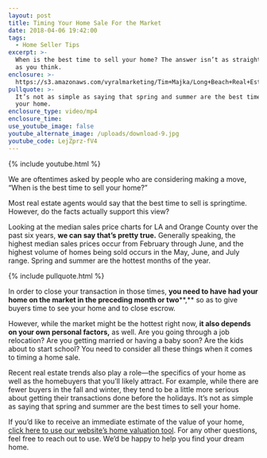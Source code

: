 ```yaml
---
layout: post
title: Timing Your Home Sale For the Market
date: 2018-04-06 19:42:00
tags:
  - Home Seller Tips
excerpt: >-
  When is the best time to sell your home? The answer isn’t as straightforward
  as you think.
enclosure: >-
  https://s3.amazonaws.com/vyralmarketing/Tim+Majka/Long+Beach+Real+Estate+Agent-+Best+Months+to+Sell.mp4
pullquote: >-
  It’s not as simple as saying that spring and summer are the best times to sell
  your home.
enclosure_type: video/mp4
enclosure_time:
use_youtube_image: false
youtube_alternate_image: /uploads/download-9.jpg
youtube_code: LejZprz-fV4
---
```


{% include youtube.html %}

We are oftentimes asked by people who are considering making a move, “When is the best time to sell your home?”

Most real estate agents would say that the best time to sell is springtime. However, do the facts actually support this view?

Looking at the median sales price charts for LA and Orange County over the past six years, **we can say that’s pretty true.** Generally speaking, the highest median sales prices occur from February through June, and the highest volume of homes being sold occurs in the May, June, and July range. Spring and summer are the hottest months of the year.

{% include pullquote.html %}

In order to close your transaction in those times, **you need to have had your home on the market in the preceding month or two****,** so as to give buyers time to see your home and to close escrow.

However, while the market might be the hottest right now, **it also depends on your own personal factors,** as well. Are you going through a job relocation? Are you getting married or having a baby soon? Are the kids about to start school? You need to consider all these things when it comes to timing a home sale.

Recent real estate trends also play a role—the specifics of your home as well as the homebuyers that you’ll likely attract. For example, while there are fewer buyers in the fall and winter, they tend to be a little more serious about getting their transactions done before the holidays. It’s not as simple as saying that spring and summer are the best times to sell your home.

If you’d like to receive an immediate estimate of the value of your home, [click here to use our website’s home valuation tool](http://www.homestat.info/). For any other questions, feel free to reach out to use. We’d be happy to help you find your dream home.